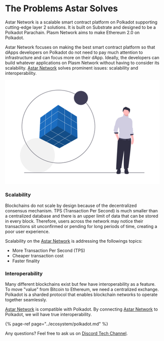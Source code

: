 # The Problems Astar Solves

Astar Network is a scalable smart contract platform on Polkadot supporting cutting-edge layer 2 solutions. It is built on Substrate and designed to be a Polkadot Parachain. Plasm Network aims to make Ethereum 2.0 on Polkadot.

Astar Network focuses on making the best smart contract platform so that dApps developers on Polkadot do not need to pay much attention to infrastructure and can focus more on their dApp. Ideally, the developers can build whatever applications on Plasm Network without having to consider its scalability. [Astar Network](https://astar.network) solves prominent issues: scalability and interoperability.

![](../.gitbook/assets/undraw_solution_mindset_34bi-1-.png)

### Scalability

Blockchains do not scale by design because of the decentralized consensus mechanism. TPS \(Transaction Per Second\) is much smaller than a centralized database and there is an upper limit of data that can be stored in every block. Therefore, users across the network may notice their transactions sit unconfirmed or pending for long periods of time, creating a poor user experience.

Scalability on the [Astar Network](https://astar.network) is addressing the followings topics:

* More Transaction Per Second \(TPS\)
* Cheaper transaction cost
* Faster finality

### Interoperability

Many different blockchains exist but few have interoperability as a feature. To move "value" from Bitcoin to Ethereum, we need a centralized exchange. Polkadot is a sharded protocol that enables blockchain networks to operate together seamlessly.

[Astar Network](https://astar.network) is compatible with Polkadot. By connecting [Astar Network](https://astar.network) to Polkadot, we will have true interoperability.

{% page-ref page="../ecosystem/polkadot.md" %}

Any questions? Feel free to ask us on [Discord Tech Channel](https://discord.gg/Z3nC9U4).

